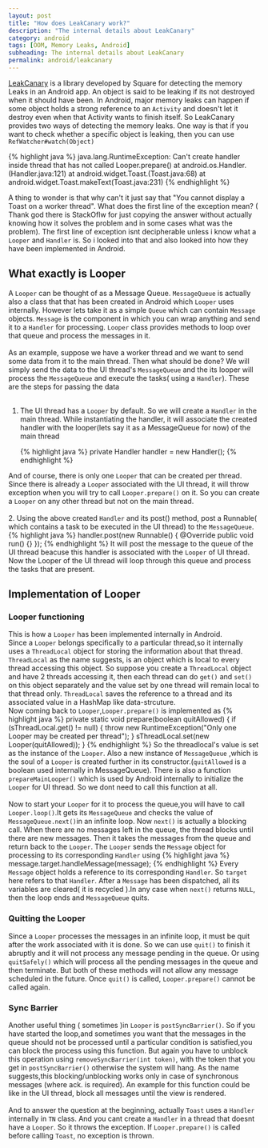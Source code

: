 ```yaml
---
layout: post
title: "How does LeakCanary work?"
description: "The internal details about LeakCanary"
category: android
tags: [OOM, Memory Leaks, Android]
subheading: The internal details about LeakCanary
permalink: android/leakcanary
---
```


[LeakCanary](https://github.com/square/leakcanary) is a library developed by Square for detecting the memory Leaks
in an Android app.
An object is said to be leaking if its not destroyed when it should have been. In Android, major memory leaks can happen if some object holds a strong reference to an ```Activity``` and doesn't let it destroy even when that
Activity wants to finish itself.  So LeakCanary provides two ways of detecting the memory leaks. One way is that if
you want to check whether a specific object is leaking, then you can use ```RefWatcher#watch(Object)```

{% highlight java %}
java.lang.RuntimeException: Can't create handler inside thread that has not called Looper.prepare()
     at android.os.Handler.<init>(Handler.java:121)
     at android.widget.Toast.<init>(Toast.java:68)
     at android.widget.Toast.makeText(Toast.java:231)
{% endhighlight %}

A thing to wonder is that why can't it just say that "You cannot display a Toast on a worker thread". What does the first line
of the exception mean? ( Thank god there is StackOflw for just copying the answer without actually knowing how it solves the problem and in some cases what was the problem). The first line of exception isnt decipherable unless i know what a ```Looper``` and ```Handler``` is. So i looked into that and also looked into how they have been implemented in Android.

## What exactly is Looper  
A ```Looper``` can be thought of as a Message Queue. ```MessageQueue``` is actually also a class that that has been created in
Android which ```Looper``` uses internally. However lets take it as a simple ```Queue``` which can contain ```Message``` objects. ```Message``` is the component in which you can wrap anything and send it to a ```Handler``` for processing.  ```Looper``` class
provides methods to loop over that queue and process the messages in it.
<br><br>
As an example, suppose we have a worker thread and we want to send some data from it to the main thread. Then what should be done? We will simply send the data to the UI thread's ```MessageQueue``` and the its looper will process the ```MessageQueue``` and execute the tasks( using a ```Handler```). These are the steps for passing the data
<br><br>
1. The UI thread has a ```Looper``` by default. So we will create a ```Handler``` in the main thread. While instantiating
   the handler, it will associate the created handler with the looper(lets say it as a MessageQueue for now) of the main thread

    {% highlight java %}
      private Handler handler = new Handler();
    {% endhighlight %}

  And of course, there is only one ```Looper``` that can be created per thread. Since there is already a ```Looper```  associated with the UI thread, it will throw exception when you will try to call ```Looper.prepare()``` on it. So you can create a ```Looper``` on any other thread but  not on the main thread.
  <br><br>
2. Using the above created ```Handler``` and its post() method, post a Runnable( which contains a task to be executed in
   the UI thread) to the ```MessageQueue```.
   {% highlight java %}
   handler.post(new Runnable() {
          @Override
          public void run() {}
   });
   {% endhighlight %}
   It will post the message to the queue of the UI thread beacuse this handler is associated with the ```Looper``` of UI thread.
   Now the Looper of the UI thread will loop through this queue and process the tasks that are present.

## Implementation of Looper

### Looper functioning

This is how a ```Looper``` has been implemented internally in Android.<br>
Since a ```Looper``` belongs specifically to a particular thread,so it internally uses a ```ThreadLocal``` object for storing
the information about that thread. ```ThreadLocal``` as the name suggests, is an object which is local to every thread accessing this object. So suppose you create a ```ThreadLocal``` object and have 2 threads accessing it, then each thread can do ```get()``` and ```set()``` on this object separately and the value set by one thread will remain local to that thread only. ```ThreadLocal``` saves the reference to a thread and its associated value in a HashMap like data-strcuture. <br>
Now coming back to ```Looper```,```Looper.prepare()``` is implemented as
{% highlight java %}
private static void prepare(boolean quitAllowed) {
        if (sThreadLocal.get() != null) {
            throw new RuntimeException("Only one Looper may be created per thread");
        }
        sThreadLocal.set(new Looper(quitAllowed));
    }
{% endhighlight %}
So the threadlocal's value is set as the instance of the ```Looper```. Also a new instance of ```MessageQueue``` ,which is the soul of a ```Looper``` is created further in its constructor.(```quitAllowed``` is a boolean used internally in MessageQueue).
There is also a function ```prepareMainLooper()``` which is used by Android internally to initialize the ```Looper``` for
UI thread. So we dont need to call this function at all.
<br><br>
Now to start your ```Looper``` for it to process the queue,you will have to call ```Looper.loop()```.It gets its
```MessageQueue``` and checks the value of ```MessageQueue.next()```in an infinite loop. Now ```next()``` is actually a
blocking call.  When there are no messages left in the queue, the thread blocks until there are new messages. Then it takes
the messages from the queue and return back to the ```Looper```. The ```Looper``` sends the ```Message``` object for
processing to its corresponding ```Handler``` using
{% highlight java %}
message.target.handleMessage(message);
{% endhighlight %}
Every ```Message``` object holds a reference to its corresponding ```Handler```. So ```target``` here refers to that ```Handler```. After a ```Message```
has been dispatched, all its variables are cleared( it is recycled ).In any case when ```next()``` returns ```NULL```, then the loop ends and ```MessageQueue``` quits.

### Quitting the Looper

Since a ```Looper``` processes the messages in an infinite loop, it must be quit after the work associated with it
is done. So we can use ```quit()``` to finish it abruptly and it will not process any message pending in the queue.
Or using ```quitSafely()``` which will process all the pending messages in the queue and then terminate. But both
of these methods will not allow any message  scheduled  in the future. Once ```quit()``` is called, ```Looper.prepare()```
cannot be called again.

### Sync Barrier

Another useful thing ( sometimes )in ```Looper``` is ```postSyncBarrier()```. So if you have started the loop,and sometimes
you want that the messages in the queue should not be processed until a particular condition is satisfied,you can block
the process using this function. But again you have to unblock this operation using ```removeSyncBarrier(int token)```,
with the token that you get in ```postSyncBarrier()``` otherwise the system will hang. As the name suggests,this blocking/unblocking works only in case of synchronous messages (where ack. is required). An example for this function could be like
in the UI thread, block all messages until the view is rendered.
<br><br>
And to answer the question at the beginning, actually ```Toast``` uses a ```Handler``` internally in ```TN``` class.
And you cant create a ```Handler``` in a thread that doesnt have a ```Looper```. So it throws the exception.
If ```Looper.prepare()``` is called before calling ```Toast```, no exception is thrown.
